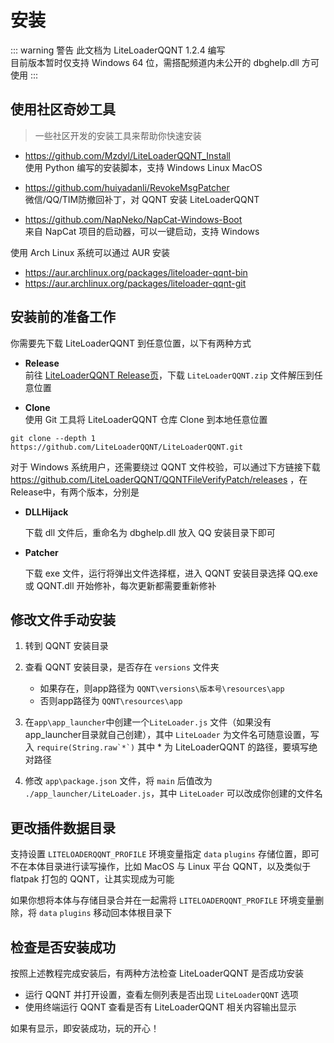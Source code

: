 # 安装

::: warning 警告
此文档为 LiteLoaderQQNT 1.2.4 编写  
目前版本暂时仅支持 Windows 64 位，需搭配频道内未公开的 dbghelp.dll 方可使用
:::

## 使用社区奇妙工具

> 一些社区开发的安装工具来帮助你快速安装

- <https://github.com/Mzdyl/LiteLoaderQQNT_Install>  
使用 Python 编写的安装脚本，支持 Windows Linux MacOS

- <https://github.com/huiyadanli/RevokeMsgPatcher>  
微信/QQ/TIM防撤回补丁，对 QQNT 安装 LiteLoaderQQNT

- <https://github.com/NapNeko/NapCat-Windows-Boot>  
来自 NapCat 项目的启动器，可以一键启动，支持 Windows

使用 Arch Linux 系统可以通过 AUR 安装

- <https://aur.archlinux.org/packages/liteloader-qqnt-bin>
- <https://aur.archlinux.org/packages/liteloader-qqnt-git>

## 安装前的准备工作

你需要先下载 LiteLoaderQQNT 到任意位置，以下有两种方式

- **Release**  
前往 [LiteLoaderQQNT Release页](https://github.com/LiteLoaderQQNT/LiteLoaderQQNT/releases/latest)，下载 `LiteLoaderQQNT.zip` 文件解压到任意位置

- **Clone**  
使用 Git 工具将 LiteLoaderQQNT 仓库 Clone 到本地任意位置

``` shell
git clone --depth 1 https://github.com/LiteLoaderQQNT/LiteLoaderQQNT.git
```

对于 Windows 系统用户，还需要绕过 QQNT 文件校验，可以通过下方链接下载
<https://github.com/LiteLoaderQQNT/QQNTFileVerifyPatch/releases>
，在Release中，有两个版本，分别是

- **DLLHijack**

  下载 dll 文件后，重命名为 dbghelp.dll 放入 QQ 安装目录下即可

- **Patcher**

  下载 exe 文件，运行将弹出文件选择框，进入 QQNT 安装目录选择 QQ.exe 或 QQNT.dll 开始修补，每次更新都需要重新修补

## 修改文件手动安装

1. 转到 QQNT 安装目录

2. 查看 QQNT 安装目录，是否存在 `versions` 文件夹
   - 如果存在，则app路径为 `QQNT\versions\版本号\resources\app`
   - 否则app路径为 `QQNT\resources\app`

3. 在`app\app_launcher`中创建一个`LiteLoader.js` 文件（如果没有app_launcher目录就自己创建），其中 `LiteLoader` 为文件名可随意设置，写入 ``require(String.raw`*`)`` 其中 \* 为 LiteLoaderQQNT 的路径，要填写绝对路径

4. 修改 `app\package.json` 文件，将 `main` 后值改为 `./app_launcher/LiteLoader.js`，其中 `LiteLoader` 可以改成你创建的文件名

## 更改插件数据目录

支持设置 `LITELOADERQQNT_PROFILE` 环境变量指定 `data` `plugins` 存储位置，即可不在本体目录进行读写操作，比如 MacOS 与 Linux 平台 QQNT，以及类似于 flatpak 打包的 QQNT，让其实现成为可能  

如果你想将本体与存储目录合并在一起需将 `LITELOADERQQNT_PROFILE` 环境变量删除，将 `data` `plugins` 移动回本体根目录下

## 检查是否安装成功

按照上述教程完成安装后，有两种方法检查 LiteLoaderQQNT 是否成功安装

- 运行 QQNT 并打开设置，查看左侧列表是否出现 `LiteLoaderQQNT` 选项
- 使用终端运行 QQNT 查看是否有 LiteLoaderQQNT 相关内容输出显示

如果有显示，即安装成功，玩的开心！
